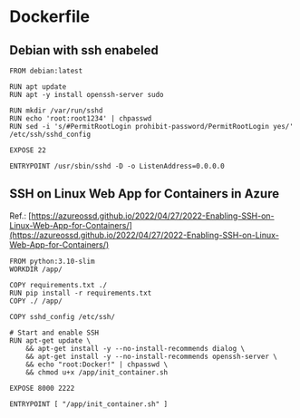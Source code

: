 # Dockerfile

## Debian with ssh enabeled
```
FROM debian:latest

RUN apt update
RUN apt -y install openssh-server sudo

RUN mkdir /var/run/sshd
RUN echo 'root:root1234' | chpasswd
RUN sed -i 's/#PermitRootLogin prohibit-password/PermitRootLogin yes/' /etc/ssh/sshd_config

EXPOSE 22

ENTRYPOINT /usr/sbin/sshd -D -o ListenAddress=0.0.0.0
```

## SSH on Linux Web App for Containers in Azure
Ref.: [https://azureossd.github.io/2022/04/27/2022-Enabling-SSH-on-Linux-Web-App-for-Containers/](https://azureossd.github.io/2022/04/27/2022-Enabling-SSH-on-Linux-Web-App-for-Containers/)

```docker
FROM python:3.10-slim
WORKDIR /app/

COPY requirements.txt ./
RUN pip install -r requirements.txt
COPY ./ /app/

COPY sshd_config /etc/ssh/

# Start and enable SSH
RUN apt-get update \
    && apt-get install -y --no-install-recommends dialog \
    && apt-get install -y --no-install-recommends openssh-server \
    && echo "root:Docker!" | chpasswd \
    && chmod u+x /app/init_container.sh

EXPOSE 8000 2222

ENTRYPOINT [ "/app/init_container.sh" ]
```
